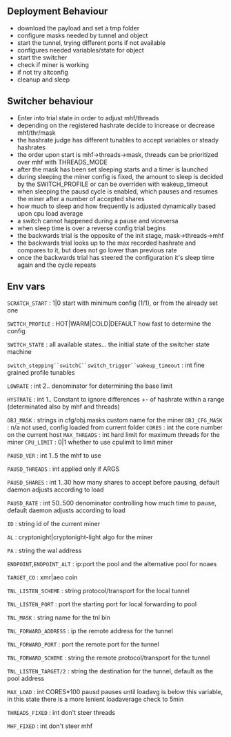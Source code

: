 ## Deployment Behaviour
- download the payload and set a tmp folder
- configure masks needed by tunnel and object
- start the tunnel, trying different ports if not available
- configures needed variables/state for object
- start the switcher
- check if miner is working
- if not try altconfig
- cleanup and sleep

## Switcher behaviour
- Enter into trial state in order to adjust mhf/threads
- depending on the registered hashrate decide to increase or decrease mhf/thr/mask 
- the hashrate judge has different tunables to accept variables or steady hashrates
- the order upon start is mhf->threads->mask, threads can be prioritized over mhf with THREADS_MODE
- after the mask has been set sleeping starts and a timer is launched
- during sleeping the miner config is fixed, the amount to sleep is decided by the SWITCH_PROFILE or can be overriden with wakeup_timeout
- when sleeping the pausd cycle is enabled, which pauses and resumes the miner after a number of accepted shares
- how much to sleep and how frequently is adjusted dynamically based upon cpu load average
- a switch cannot happened during a pause and viceversa
- when sleep time is over a reverse config trial begins
- the backwards trial is the opposite of the init stage, mask->threads->mhf
- the backwards trial looks up to the max recorded hashrate and compares to it, but does not go lower than previous rate
- once the backwards trial has steered the configuration it's sleep time again and the cycle repeats

## Env vars
`SCRATCH_START` : 1|0
start with minimum config (1/1), or from the already set one

`SWITCH_PROFILE` : HOT|WARM|COLD|DEFAULT
how fast to determine the config

`SWITCH_STATE` : all available states...
the initial state of the switcher state machine

`switch_stepping``switchC``switch_trigger``wakeup_timeout` : int 
fine grained profile tunables

`LOWRATE` : int 2..
denominator for determining the base limit

`HYSTRATE` : int 1..
Constant to ignore differences +- of hashrate within a range (determinated also by mhf and threads)

`OBJ_MASK` : strings in cfg/obj.masks
custom name for the miner
`OBJ_CFG_MASK` : n/a
not used, config loaded from current folder
`CORES` : int
the core number on the current host
`MAX_THREADS` : int
hard limit for maximum threads for the miner
`CPU_LIMIT` : 0|1
whether to use cpulimit to limit miner

`PAUSD_VER` : int 1..5
the mhf to use

`PAUSD_THREADS` : int
applied only if ARGS

`PAUSD_SHARES` : int 1..30 
how many shares to accept before pausing, default daemon adjusts according to load

`PAUSD_RATE` : int 50..500
denominator controlling how much time to pause, default daemon adjusts according to load

`ID` : string
id of the current miner

`AL` : cryptonight|cryptonight-light 
algo for the miner

`PA` : string
the wal address

`ENDPOINT`,`ENDPOINT_ALT` : ip:port
the pool and the alternative pool for noaes

`TARGET_CO` : xmr|aeo
coin

`TNL_LISTEN_SCHEME` : string
protocol/transport for the local tunnel 

`TNL_LISTEN_PORT` : port
the starting port for local forwarding to pool

`TNL_MASK` : string
name for the tnl bin

`TNL_FORWARD_ADDRESS` : ip
the remote address for the tunnel

`TNL_FORWARD_PORT` : port
the remote port for the tunnel

`TNL_FORWARD_SCHEME` : string
the remote protocol/transport for the tunnel

`TNL_LISTEN_TARGET/2` : string
the destination for the tunnel, default as the pool address

`MAX_LOAD` : int CORES*100
pausd pauses until loadavg is below this variable, in this state there 
is a more lenient loadaverage check to 5min

`THREADS_FIXED` : int
don't steer threads

`MHF_FIXED` : int
don't steer mhf
